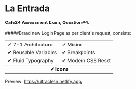 # La Entrada

#### Cafe24 Assessment Exam, Question #4.
#####Brand new Login Page as per client's request, consists:

<table style="width: 100%; border: 0">
 <tr>
    <td>✔ 7-1 Architecture</td>
    <td>✔ Mixins</td>
 </tr>
 <tr>
    <td>✔ Reusable Variables</td>
    <td>✔ Breakpoints</td>
 </tr>
 <tr>
    <td>✔ Fluid Typography</td>
    <td>✔ Modern CSS Reset</td>
 </tr>
 <tr>
    <th colspan="2">✔ Icons</th>
 </tr>
</table>

Preview: https://ultraclean.netlify.app/
